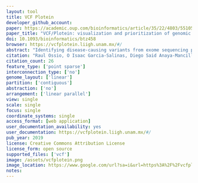 ```yaml
---
layout: tool 
title: VCF Plotein
developer_github_account: 
paper: https://academic.oup.com/bioinformatics/article/35/22/4803/5510555
paper_title: "VCF/Plotein: visualization and prioritization of genomic variants from human exome sequencing projects"
doi: 10.1093/bioinformatics/btz458
browser: https://vcfplotein.liigh.unam.mx/#/
abstract: "Identifying disease-causing variants from exome sequencing projects remains a challenging task that often requires bioinformatics expertise. Here we describe a user-friendly graphical application that allows medical professionals and bench biologists to prioritize and visualize genetic variants from human exome sequencing data. We have implemented VCF/Plotein, a graphical, fully interactive web application able to display exome sequencing data in VCF format. Gene and variant information is extracted from Ensembl. Cross-referencing with external databases and application-based gene and variant filtering have also been implemented. All data processing is done locally by the user’s CPU to ensure the security of patient data."
citation: "Raul Ossio, O Isaac Garcia-Salinas, Diego Said Anaya-Mancilla, Jair S Garcia-Sotelo, Luis A Aguilar, David J Adams, Carla Daniela Robles-Espinoza, VCF/Plotein: visualization and prioritization of genomic variants from human exome sequencing projects, Bioinformatics, Volume 35, Issue 22, 15 November 2019, Pages 4803–4805, https://doi.org/10.1093/bioinformatics/btz458"
citation_count: 26
feature_type: ['point sparse']
interconnection_type: ['no']
genome_layout: ['linear']
partition: ['contiguous']
abstraction: ['no']
arrangement: ['linear parallel']
view: single
scale: single
focus: single
coordinate_systems: single
access_format: [web application]
user_documentation_availability: yes
user_documentation: https://vcfplotein.liigh.unam.mx/#/
pub_year: 2019
license: Creative Commons Attribution License
license_form: open source
supported_files: ['vcf']
image: /assets/vcfplotein.png
image_location: https://www.google.com/url?sa=i&url=https%3A%2F%2Fvcfplotein.liigh.unam.mx%2F&psig=AOvVaw3htrc4bxvrx2J7J8ZkHbXp&ust=1605582770728000&source=images&cd=vfe&ved=0CAIQjRxqFwoTCPinlpmMhu0CFQAAAAAdAAAAABAK
notes: 
---
```

